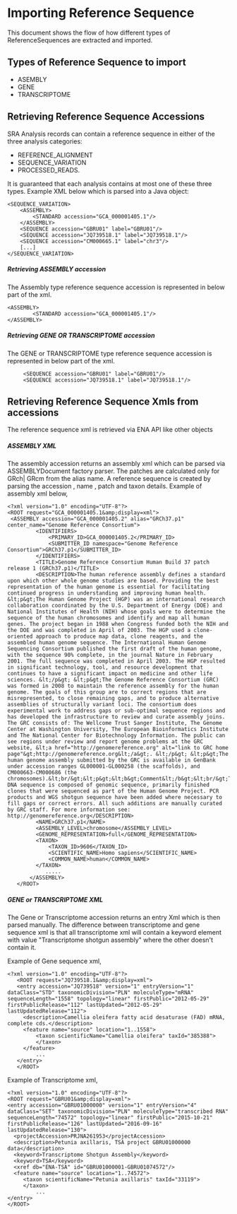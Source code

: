 # Importing Reference Sequence

 This document shows the flow of how different types of ReferenceSequences are extracted and imported.

## Types of Reference Sequence to import
   
   * ASEMBLY
   * GENE
   * TRANSCRIPTOME
 
## Retrieving Reference Sequence Accessions

 SRA Analysis records can contain a reference sequence in either of the three analysis categories:
   * REFERENCE_ALIGNMENT
   * SEQUENCE_VARIATION 
   * PROCESSED_READS. 
   
 It is guaranteed that each analysis contains at most one of these three types.
 Example XML below which is parsed into a Java object:
 
 ```
 <SEQUENCE_VARIATION>
     <ASSEMBLY>
         <STANDARD accession="GCA_000001405.1"/>
     </ASSEMBLY>
     <SEQUENCE accession="GBRU01" label="GBRU01"/>
     <SEQUENCE accession="JQ739518.1" label="JQ739518.1"/>
     <SEQUENCE accession="CM000665.1" label="chr3"/>
     [...]
 </SEQUENCE_VARIATION>
```

 ##### Retrieving ASSEMBLY accession
  The Assembly type reference sequence accession is represented in below part of the xml.
  ``` 
  <ASSEMBLY>
          <STANDARD accession="GCA_000001405.1"/>
  </ASSEMBLY>
  ```
  
 ##### Retrieving GENE OR TRANSCRIPTOME accession
  The GENE or TRANSCRIPTOME type reference sequence accession is represented in below part of the xml.
   ```
        <SEQUENCE accession="GBRU01" label="GBRU01"/>
        <SEQUENCE accession="JQ739518.1" label="JQ739518.1"/>
   ```
   
 ## Retrieving Reference Sequence Xmls from accessions
 
 The reference sequence xml is retrieved via ENA API like other objects
 
 ##### ASSEMBLY XML
  The assembly accession returns an assembly xml which can be parsed via ASSEMBLYDocument factory parser.
   The patches are calculated only for GRch| GRcm from the alias name. A reference sequence is created by parsing the
    accession , name , patch and taxon details.
   Example of assembly xml below,
   ```
   <?xml version="1.0" encoding="UTF-8"?>
   <ROOT request="GCA_000001405.1&amp;display=xml">
    <ASSEMBLY accession="GCA_000001405.2" alias="GRCh37.p1" center_name="Genome Reference Consortium">
            <IDENTIFIERS>
                <PRIMARY_ID>GCA_000001405.2</PRIMARY_ID>
                <SUBMITTER_ID namespace="Genome Reference Consortium">GRCh37.p1</SUBMITTER_ID>
            </IDENTIFIERS>
            <TITLE>Genome Reference Consortium Human Build 37 patch release 1 (GRCh37.p1)</TITLE>
            <DESCRIPTION>The human reference assembly defines a standard upon which other whole genome studies are based. Providing the best representation of the human genome is essential for facilitating continued progress in understanding and improving human health. &lt;p&gt;The Human Genome Project (HGP) was an international research collaboration coordinated by the U.S. Department of Energy (DOE) and National Institutes of Health (NIH) whose goals were to determine the sequence of the human chromosomes and identify and map all human genes. The project began in 1988 when Congress funded both the NIH and the DOE and was completed in April of 2003. The HGP used a clone-oriented approach to produce map data, clone reagents, and the assembled human genome sequence. The International Human Genome Sequencing Consortium published the first draft of the human genome, with the sequence 90% complete, in the journal Nature in February 2001. The full sequence was completed in April 2003. The HGP resulted in significant technology, tool, and resource development that continues to have a significant impact on medicine and other life sciences. &lt;/p&gt; &lt;p&gt;The Genome Reference Consortium (GRC) was formed in 2008 to maintain the reference assembly for the human genome. The goals of this group are to correct regions that are misrepresented, to close remaining gaps, and to produce alternative assemblies of structurally variant loci. The consortium does experimental work to address gaps or sub-optimal sequence regions and has developed the infrastructure to review and curate assembly joins. The GRC consists of: The Wellcome Trust Sanger Institute, The Genome Center at Washington University, The European Bioinformatics Institute and The National Center for Biotechnology Information. The public can see regions under review and report genome problems at the GRC website, &lt;a href="http://genomereference.org" alt="link to GRC home page"&gt;http://genomereference.org&lt;/a&gt;. &lt;/p&gt; &lt;p&gt;The human genome assembly submitted by the GRC is available in GenBank under accession ranges GL000001-GL000258 (the scaffolds), and CM000663-CM000686 (the chromosomes).&lt;br/&gt;&lt;p&gt;&lt;b&gt;Comment&lt;/b&gt;&lt;br/&gt;The DNA sequence is composed of genomic sequence, primarily finished clones that were sequenced as part of the Human Genome Project. PCR products and WGS shotgun sequence have been added where necessary to fill gaps or correct errors. All such additions are manually curated by GRC staff. For more information see: http://genomereference.org</DESCRIPTION>
            <NAME>GRCh37.p1</NAME>
            <ASSEMBLY_LEVEL>chromosome</ASSEMBLY_LEVEL>
            <GENOME_REPRESENTATION>full</GENOME_REPRESENTATION>
            <TAXON>
                <TAXON_ID>9606</TAXON_ID>
                <SCIENTIFIC_NAME>Homo sapiens</SCIENTIFIC_NAME>
                <COMMON_NAME>human</COMMON_NAME>
            </TAXON>
               .....
          </ASSEMBLY>
      </ROOT>
   ```
   
 ##### GENE or TRANSCRIPTOME XML
  The Gene or Transcriptome accession returns an entry Xml which is then parsed manually.
   The difference between transcriptome and gene sequence xml is that all transcriptome xml will contain a keyword 
   element with value "Transcriptome shotgun assembly" where the other doesn't contain it.
   
   Example of Gene sequence xml,
   ```
   <?xml version="1.0" encoding="UTF-8"?>
      <ROOT request="JQ739518.1&amp;display=xml">
      <entry accession="JQ739518" version="1" entryVersion="1" dataClass="STD" taxonomicDivision="PLN" moleculeType="mRNA" sequenceLength="1558" topology="linear" firstPublic="2012-05-29" firstPublicRelease="112" lastUpdated="2012-05-29" lastUpdatedRelease="112">
      	<description>Camellia oleifera fatty acid desaturase (FAD) mRNA, complete cds.</description>
      	<feature name="source" location="1..1558">
      		<taxon scientificName="Camellia oleifera" taxId="385388">
      		</taxon>
      	</feature>
      		...
      </entry> 
      </ROOT>     		
```

   Example of Transcriptome xml,
   ```
   <?xml version="1.0" encoding="UTF-8"?>
   <ROOT request="GBRU01&amp;display=xml">
   <entry accession="GBRU01000000" version="1" entryVersion="4" dataClass="SET" taxonomicDivision="PLN" moleculeType="transcribed RNA" sequenceLength="74572" topology="linear" firstPublic="2015-10-21" firstPublicRelease="126" lastUpdated="2016-09-16" lastUpdatedRelease="130">
   	 <projectAccession>PRJNA261953</projectAccession>
   	 <description>Petunia axillaris, TSA project GBRU01000000 data</description>
   	 <keyword>Transcriptome Shotgun Assembly</keyword>
   	 <keyword>TSA</keyword>
   	 <xref db="ENA-TSA" id="GBRU01000001-GBRU01074572"/>
   	 <feature name="source" location="1..74572">
   		<taxon scientificName="Petunia axillaris" taxId="33119">
   		</taxon>
      		...
   </entry> 
   </ROOT>     		
```

   
   
    
  
  
  
    
